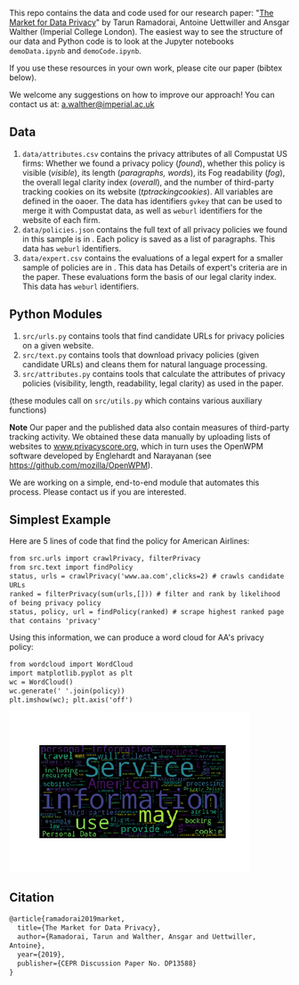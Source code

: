 This repo contains the data and code used for our research paper: "[The Market for Data Privacy](https://www.ssrn.com/abstract=3352175)" by Tarun Ramadorai, Antoine Uettwiller and Ansgar Walther (Imperial College London). 
The easiest way to see the structure of our data and Python code is to look at 
the Jupyter notebooks `demoData.ipynb` and `demoCode.ipynb`. 

If you use these resources in your own work, please cite our paper (bibtex below).

We welcome any suggestions on how to improve our approach! You can contact us at: a.walther@imperial.ac.uk

## Data
1. `data/attributes.csv` contains the privacy attributes of all Compustat US firms: Whether we found a privacy policy (*found*), whether this policy is visible (*visible*), its length (*paragraphs, words*), its Fog readability (*fog*), the overall legal clarity index (*overall*), and the number of third-party tracking cookies on its website (*tptrackingcookies*). All variables are defined in the oaoer. The data has identifiers `gvkey` that can be used to merge it with Compustat data, as well as `weburl` identifiers for the website of each firm. 
2. `data/policies.json` contains the full text of all privacy policies we found in this sample is in . Each policy is saved as a list of paragraphs. This data has `weburl` identifiers.
3. `data/expert.csv` contains the evaluations of a legal expert for a smaller sample of policies are in . This data has 
Details of expert's criteria are in the paper.
These evaluations form the basis of our legal clarity index. This data has `weburl` identifiers.

## Python Modules
1. `src/urls.py` contains tools that find candidate URLs for privacy policies on a given website.
2. `src/text.py` contains tools that download privacy policies (given candidate URLs) and cleans them for natural language processing. 
3. `src/attributes.py` contains tools that calculate the attributes of privacy policies (visibility, length, readability, legal clarity) as used in the paper.

(these modules call on `src/utils.py` which contains various auxiliary functions)

**Note** Our paper and the published data also contain measures of third-party tracking activity. 
We obtained these data manually by uploading lists of websites to www.privacyscore.org, 
which in turn uses the OpenWPM software developed by Englehardt and Narayanan (see https://github.com/mozilla/OpenWPM). 

We are working on a simple, end-to-end module that automates this process. Please contact us if you are interested.

## Simplest Example
Here are 5 lines of code that find the policy for American Airlines:

```
from src.urls import crawlPrivacy, filterPrivacy
from src.text import findPolicy
status, urls = crawlPrivacy('www.aa.com',clicks=2) # crawls candidate URLs
ranked = filterPrivacy(sum(urls,[])) # filter and rank by likelihood of being privacy policy
status, policy, url = findPolicy(ranked) # scrape highest ranked page that contains 'privacy'
```

Using this information, we can produce a word cloud for AA's privacy policy:
``` 
from wordcloud import WordCloud
import matplotlib.pyplot as plt
wc = WordCloud()
wc.generate(' '.join(policy))
plt.imshow(wc); plt.axis('off')
```

![wordcloud](aa_wc.png)


## Citation

```
@article{ramadorai2019market,
  title={The Market for Data Privacy},
  author={Ramadorai, Tarun and Walther, Ansgar and Uettwiller, Antoine},
  year={2019},
  publisher={CEPR Discussion Paper No. DP13588}
}
```
